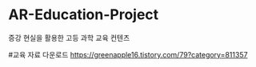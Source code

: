 # AR-Education-Project
증강 현실을 활용한 고등 과학 교육 컨텐츠


#교육 자료 다운로드
https://greenapple16.tistory.com/79?category=811357

